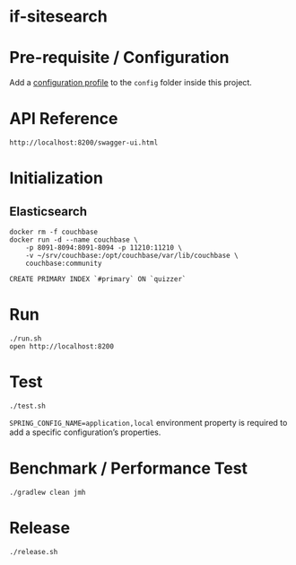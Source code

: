 if-sitesearch
=

# Pre-requisite / Configuration

Add a [configuration profile](https://docs.spring.io/spring-boot/docs/current/reference/html/boot-features-external-config.html#boot-features-external-config-profile-specific-properties) 
to the `config` folder inside this project.

# API Reference

    http://localhost:8200/swagger-ui.html

# Initialization

## Elasticsearch

    docker rm -f couchbase
    docker run -d --name couchbase \
        -p 8091-8094:8091-8094 -p 11210:11210 \
        -v ~/srv/couchbase:/opt/couchbase/var/lib/couchbase \
        couchbase:community

    CREATE PRIMARY INDEX `#primary` ON `quizzer` 
    
# Run 

    ./run.sh
    open http://localhost:8200
    
# Test

    ./test.sh

`SPRING_CONFIG_NAME=application,local` environment property is required to add a specific configuration’s properties.    

# Benchmark / Performance Test

    ./gradlew clean jmh

# Release

    ./release.sh